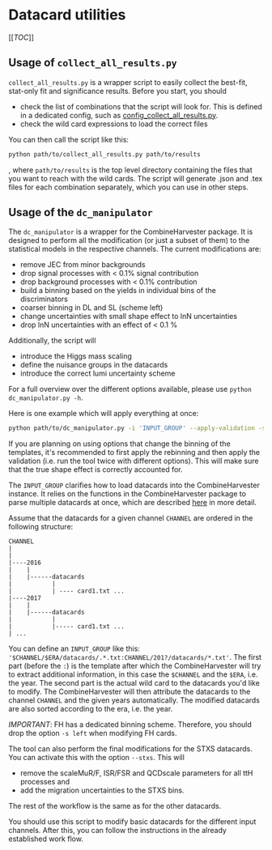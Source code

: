 # Datacard utilities

[[_TOC_]]

## Usage of `collect_all_results.py`

`collect_all_results.py` is a wrapper script to easily collect the best-fit, stat-only fit and significance results.
Before you start, you should

- check the list of combinations that the script will look for. This is defined in a dedicated config, such as [config_collect_all_results.py](./config_collect_all_results.py).
- check the wild card expressions to load the correct files

You can then call the script like this:

```bash
python path/to/collect_all_results.py path/to/results
```

, where `path/to/results` is the top level directory containing the files that you want to reach with the wild cards.
The script will generate .json and .tex files for each combination separately, which you can use in other steps.

## Usage of the `dc_manipulator`

The `dc_manipulator` is a wrapper for the CombineHarvester package.
It is designed to perform all the modification (or just a subset of them) to the statistical models in the respective channels.
The current modifications are:

- remove JEC from minor backgrounds
- drop signal processes with < 0.1% signal contribution
- drop background processes with < 0.1% contribution
- build a binning based on the yields in individual bins of the discriminators
- coarser binning in DL and SL (scheme left)
- change uncertainties with small shape effect to lnN uncertainties
- drop lnN uncertainties with an effect of < 0.1 %

Additionally, the script will

- introduce the Higgs mass scaling
- define the nuisance groups in the datacards
- introduce the correct lumi uncertainty scheme

For a full overview over the different options available, please use `python dc_manipulator.py -h`.

Here is one example which will apply everything at once:

```bash
python path/to/dc_manipulator.py -i 'INPUT_GROUP' --apply-validation -s left --remove-minor-jec --remove-minor-bkgs
```

If you are planning on using options that change the binning of the templates, it's recommended to first apply the rebinning and then apply the validation (i.e. run the tool twice with different options).
This will make sure that the true shape effect is correctly accounted for.

The `INPUT_GROUP` clarifies how to load datacards into the CombineHarvester instance.
It relies on the functions in the CombineHarvester package to parse multiple datacards at once, which are described [here](http://cms-analysis.github.io/CombineHarvester/intro1.html#ex1-p2) in more detail.

Assume that the datacards for a given channel `CHANNEL` are ordered in the following structure:

```
CHANNEL
|
|
|----2016
|    |
|    |------datacards
|           |
|           | ---- card1.txt ...
|----2017
|    |
|    |------datacards
|           |
|           |----- card1.txt ...
| ...
```

You can define an `INPUT_GROUP` like this: `'$CHANNEL/$ERA/datacards/.*.txt:CHANNEL/201?/datacards/*.txt'`.
The first part (before the `:`) is the template after which the CombineHarvester will try to extract additional information, in this case the `$CHANNEL` and the `$ERA`, i.e. the year.
The second part is the actual wild card to the datacards you'd like to modify.
The CombineHarvester will then attribute the datacards to the channel `CHANNEL` and the given years automatically.
The modified datacards are also sorted according to the era, i.e. the year.

*IMPORTANT*: FH has a dedicated binning scheme.
Therefore, you should drop the option `-s left` when modifying FH cards.

The tool can also perform the final modifications for the STXS datacards.
You can activate this with the option `--stxs`.
This will

- remove the scaleMuR/F, ISR/FSR and QCDscale parameters for all ttH processes and
- add the migration uncertainties to the STXS bins.

The rest of the workflow is the same as for the other datacards.

You should use this script to modify basic datacards for the different input channels.
After this, you can follow the instructions in the already established work flow.
